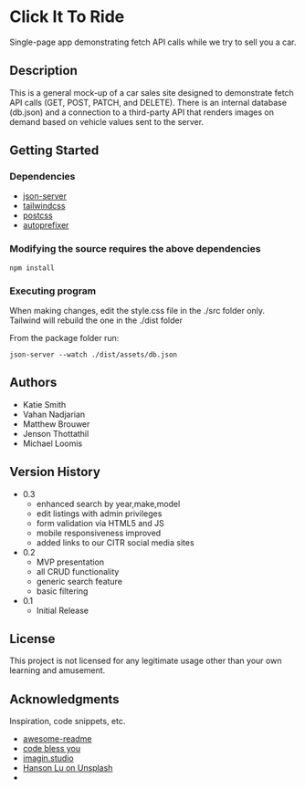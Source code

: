 # Click It To Ride

Single-page app demonstrating fetch API calls while we try to sell you a car.

## Description

This is a general mock-up of a car sales site designed to demonstrate fetch API calls (GET, POST, PATCH, and DELETE). There is an internal database (db.json) and a connection to a third-party API that renders images on demand based on vehicle values sent to the server.

## Getting Started

### Dependencies

* [json-server](https://www.npmjs.com/package/json-server)
* [tailwindcss](https://tailwindcss.com/)
* [postcss](https://www.npmjs.com/package/postcss)
* [autoprefixer](https://github.com/postcss/autoprefixer)

### Modifying the source requires the above dependencies
```
npm install
```

### Executing program
When making changes, edit the style.css file in the ./src folder only. Tailwind will rebuild the one in the ./dist folder

From the package folder run:
```
json-server --watch ./dist/assets/db.json
```

## Authors

- Katie Smith
- Vahan Nadjarian  
- Matthew Brouwer  
- Jenson Thottathil
- Michael Loomis 

## Version History

* 0.3
	* enhanced search by year,make,model
	* edit listings with admin privileges
	* form validation via HTML5 and JS
	* mobile responsiveness improved
	* added links to our CITR social media sites
* 0.2
	* MVP presentation
	* all CRUD functionality
	* generic search feature
	* basic filtering
* 0.1
    * Initial Release

## License

This project is not licensed for any legitimate usage other than your own learning and amusement.

## Acknowledgments

Inspiration, code snippets, etc.
* [awesome-readme](https://github.com/matiassingers/awesome-readme)
* [code bless you](https://www.skillshare.com/en/profile/Code-Bless-You/450612786)
* [imagin.studio](https://www.imagin.studio/)
* [Hanson Lu on Unsplash](https://unsplash.com/photos/956EmlIRARQ?utm_source=unsplash&utm_medium=referral&utm_content=creditShareLink)
* 